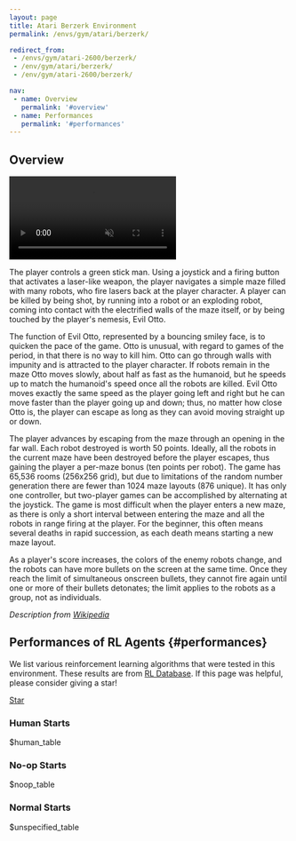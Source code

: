 ```yaml
---
layout: page
title: Atari Berzerk Environment
permalink: /envs/gym/atari/berzerk/

redirect_from:
 - /envs/gym/atari-2600/berzerk/
 - /env/gym/atari/berzerk/
 - /env/gym/atari-2600/berzerk/

nav:
 - name: Overview
   permalink: '#overview'
 - name: Performances
   permalink: '#performances'
---
```



## Overview

<video autoplay muted loop controls>
  <source src="{{ 'assets/_pages/envs/gym/atari/berzerk.mp4' | absolute_url }}" type="video/mp4">
</video>

The player controls a green stick man. Using a joystick and a firing button that activates a laser-like weapon, the player navigates a simple maze filled with many robots, who fire lasers back at the player character. A player can be killed by being shot, by running into a robot or an exploding robot, coming into contact with the electrified walls of the maze itself, or by being touched by the player's nemesis, Evil Otto.

The function of Evil Otto, represented by a bouncing smiley face, is to quicken the pace of the game. Otto is unusual, with regard to games of the period, in that there is no way to kill him. Otto can go through walls with impunity and is attracted to the player character. If robots remain in the maze Otto moves slowly, about half as fast as the humanoid, but he speeds up to match the humanoid's speed once all the robots are killed. Evil Otto moves exactly the same speed as the player going left and right but he can move faster than the player going up and down; thus, no matter how close Otto is, the player can escape as long as they can avoid moving straight up or down.

The player advances by escaping from the maze through an opening in the far wall. Each robot destroyed is worth 50 points. Ideally, all the robots in the current maze have been destroyed before the player escapes, thus gaining the player a per-maze bonus (ten points per robot). The game has 65,536 rooms (256x256 grid), but due to limitations of the random number generation there are fewer than 1024 maze layouts (876 unique). It has only one controller, but two-player games can be accomplished by alternating at the joystick. The game is most difficult when the player enters a new maze, as there is only a short interval between entering the maze and all the robots in range firing at the player. For the beginner, this often means several deaths in rapid succession, as each death means starting a new maze layout.

As a player's score increases, the colors of the enemy robots change, and the robots can have more bullets on the screen at the same time. Once they reach the limit of simultaneous onscreen bullets, they cannot fire again until one or more of their bullets detonates; the limit applies to the robots as a group, not as individuals.

*Description from [Wikipedia](https://en.wikipedia.org/wiki/Berzerk_%28video_game%29)*


## Performances of RL Agents {#performances}

We list various reinforcement learning algorithms that were tested in this environment. These results are from [RL Database](https://github.com/seungjaeryanlee/rldb). If this page was helpful, please consider giving a star!

<!-- Place this tag where you want the button to render. -->
<a class="github-button" href="https://github.com/seungjaeryanlee/rldb" data-icon="octicon-star" data-size="large" data-show-count="true" aria-label="Star seungjaeryanlee/rldb on GitHub">Star</a>
<!-- Place this tag in your head or just before your close body tag. -->
<script async defer src="https://buttons.github.io/buttons.js"></script>

### Human Starts

$human_table

### No-op Starts

$noop_table

### Normal Starts

$unspecified_table
